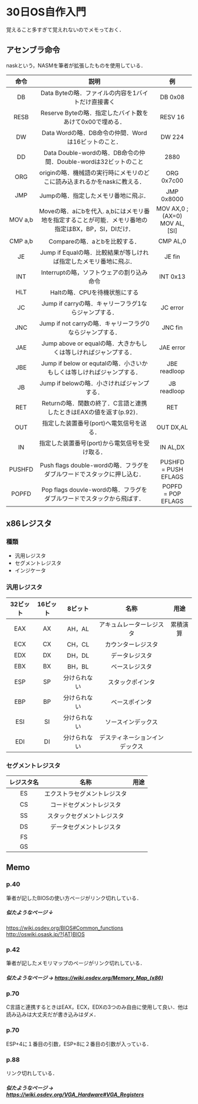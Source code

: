 #  30日OS自作入門
覚えること多すぎて覚えれないのでメモっておく．

## アセンブラ命令
naskという，NASMを筆者が拡張したものを使用している．  

|命令|説明|例|
|:--:|:--:|:--:|
|DB|Data Byteの略．ファイルの内容を1バイトだけ直接書く|DB 0x08|
|RESB|Reserve Byteの略．指定したバイト数をあけて0x00で埋める．|RESV 16|
|DW|Data Wordの略．DB命令の仲間．Wordは16ビットのこと．|DW 224|
|DD|Data Double-wordの略．DB命令の仲間．Double-wordは32ビットのこと|2880|
|ORG|originの略．機械語の実行時にメモリのどこに読み込まれるかをnaskに教える．|ORG 0x7c00|
|JMP|Jumpの略．指定したメモリ番地に飛ぶ．|JMP 0x8000|
|MOV a,b|Moveの略．aにbを代入. a,bにはメモリ番地を指定することが可能．メモリ番地の指定はBX，BP，SI，DIだけ．|MOV AX,0 ;(AX=0) <br> MOV AL,[SI]|
|CMP a,b|Compareの略．aとbを比較する．|CMP AL,0|
|JE|Jump if Equalの略．比較結果が等しければ指定したメモリ番地に飛ぶ．|JE fin|
|INT|Interruptの略，ソフトウェアの割り込み命令|INT 0x13|
|HLT|Haltの略．CPUを待機状態にする||
|JC|Jump if carryの略．キャリーフラグ1ならジャンプする．|JC error|
|JNC|Jump if not carryの略．キャリーフラグ0ならジャンプする．|JNC fin|
|JAE|Jump above or equalの略．大きかもしくは等しければジャンプする．|JAE error|
|JBE|Jump if below or equtalの略．小さいかもしくは等しければジャンプする．|JBE readloop|
|JB|Jump if belowの略．小さければジャンプする．|JB readloop|
|RET|Returnの略．関数の終了．C言語と連携したときはEAXの値を返す(p.92)．|RET|
|OUT|指定した装置番号(port)へ電気信号を送る．|OUT DX,AL|
|IN|指定した装置番号(port)から電気信号を受け取る．|IN AL,DX|
|PUSHFD|Push flags double-wordの略．フラグをダブルワードでスタックに押し込む．|PUSHFD <br>= PUSH EFLAGS|
|POPFD|Pop flags douvle-wordの略．フラグをダブルワードでスタックから飛ばす．|POPFD <br>= POP EFLAGS|

## x86レジスタ
### 種類
- 汎用レジスタ
- セグメントレジスタ
- インジケータ
### 汎用レジスタ
|32ビット|16ビット|8ビット|名称|用途|
|:--:|:--:|:--:|:--:|:--:|
|EAX|AX|AH，AL|アキュムレーターレジスタ|累積演算|
|ECX|CX|CH，CL|カウンターレジスタ||
|EDX|DX|DH，DL|データレジスタ||
|EBX|BX|BH，BL|ベースレジスタ||
|ESP|SP|分けられない|スタックポインタ||
|EBP|BP|分けられない|ベースポインタ|
|ESI|SI|分けられない|ソースインデックス|
|EDI|DI|分けられない|デスティネーションインデックス|

### セグメントレジスタ
|レジスタ名|名称|用途|
|:--:|:--:|:--:|
|ES|エクストラセグメントレジスタ||
|CS|コードセグメントレジスタ||
|SS|スタックセグメントレジスタ||
|DS|データセグメントレジスタ||
|FS|||
|GS|||


## Memo
### p.40
筆者が記したBIOSの使い方ページがリンク切れしている．  
##### 似たようなページ ↓  
<https://wiki.osdev.org/BIOS#Common_functions>  
<http://oswiki.osask.jp/?(AT)BIOS>
### p.42
筆者が記したメモリマップのページがリンク切れしている．
##### 似たようなページ → <https://wiki.osdev.org/Memory_Map_(x86)>
### p.70
C言語と連携するときはEAX，ECX，EDXの3つのみ自由に使用して良い．他は読み込みは大丈夫だが書き込みはダメ．
### p.70
ESP+4に１番目の引数，ESP+8に２番目の引数が入っている．
### p.88
リンク切れしている．
##### 似たようなページ → <https://wiki.osdev.org/VGA_Hardware#VGA_Registers>

